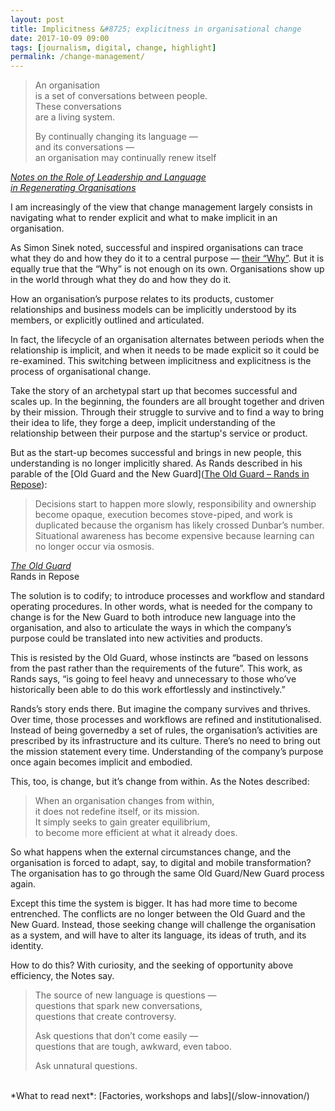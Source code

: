 ```yaml
---
layout: post
title: Implicitness &#8725; explicitness in organisational change
date: 2017-10-09 09:00
tags: [journalism, digital, change, highlight]
permalink: /change-management/
---
```


> An organisation<br>
> is a set of conversations between people.<br>
> These conversations<br>
> are a living system.<br>
>
> By continually changing its language &mdash;<br>
> and its conversations &mdash;<br>
> an organisation may continually renew itself

<div class="quote-attrib"><a href="http://pangaro.com/littlegreybook.pdf" target="_blank"><i>Notes on the Role of Leadership and Language<br>in Regenerating Organisations</i></a></div>

<span class="firstLetter">I</span> am increasingly of the view that change management largely consists in navigating what to render explicit and what to make implicit in an organisation. 

As Simon Sinek noted, successful and inspired organisations can trace what they do and how they do it to a central purpose &mdash; [their “Why”](https://www.ted.com/talks/simon_sinek_how_great_leaders_inspire_action/transcript#t-169936).  But it is equally true that the “Why” is not enough on its own. Organisations show up in the world through what they do and how they do it. 

How an organisation’s purpose relates to its products,  customer relationships and business models can be implicitly understood by its members, or explicitly outlined and articulated.

In fact, the lifecycle of an organisation alternates between periods when the relationship is implicit, and when it needs to be made explicit so it could be re-examined. This switching between implicitness and explicitness is the process of organisational change.

Take the story of an archetypal start up that becomes successful and scales up. In the beginning, the founders are all brought together and driven by their mission.  Through their struggle to survive and to find a way to bring their idea to life, they forge a deep, implicit understanding of the relationship between their purpose and the startup's service or product.

But as the start-up becomes successful and brings in new people, this understanding is no longer implicitly shared. As Rands described in his parable of the [Old Guard and the New Guard]([The Old Guard – Rands in Repose](http://randsinrepose.com/archives/the-old-guard/)):

> Decisions start to happen more slowly, responsibility and ownership become opaque, execution becomes stove-piped, and work is duplicated because the organism has likely crossed Dunbar’s number. Situational awareness has become expensive because learning can no longer occur via osmosis.

<div class="quote-attrib"><a href="http://randsinrepose.com/archives/the-old-guard/" target="_blank"><i>The Old Guard</i></a><br>Rands in Repose</div>

<span class="firstLetter">T</span>he solution is to codify; to introduce processes and workflow and standard operating procedures. In other words, what is needed for the company to change is for the New Guard to both introduce new language into the organisation, and also to articulate the ways in which the company’s purpose could be translated into new activities and products. 

This is resisted by the Old Guard, whose instincts are “based on lessons from the past rather than the requirements of the future”. This work, as Rands says, “is going to feel heavy and unnecessary to those who’ve historically been able to do this work effortlessly and instinctively.”

Rands’s story ends there. But imagine the company survives and thrives. Over time, those processes and workflows are refined and institutionalised. Instead of being governedby a set of rules, the organisation’s activities are prescribed by its infrastructure and its culture. There’s no need to bring out the mission statement every time. Understanding of the company’s purpose once again becomes implicit and embodied.

This, too, is change, but it’s change from within. As the Notes described:

> When an organisation changes from within,<br>
> it does not redefine itself, or its mission.<br>
> It simply seeks to gain greater equilibrium,<br>
> to become more efficient at what it already does.

So what happens when the external circumstances change, and the organisation is forced to adapt, say, to digital and mobile transformation? The organisation has to go through the same Old Guard/New Guard process again. 

Except this time the system is bigger. It has had more time to become entrenched. The conflicts are no longer between the Old Guard and the New Guard. Instead, those seeking change will challenge the organisation as a system, and will have to alter its language, its ideas of truth, and its identity.

How to do this? With curiosity, and the seeking of opportunity above efficiency, the Notes say.

> The source of new language is questions &mdash;<br>
> questions that spark new conversations,<br>
> questions that create controversy.
> 
> Ask questions that don’t come easily &mdash;<br>
> questions that are tough, awkward, even taboo.<br>
> 
> Ask unnatural questions.


<br>
*What to read next*: [Factories, workshops and labs](/slow-innovation/)
